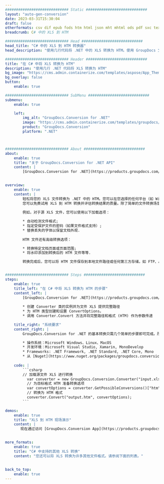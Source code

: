 ```yaml
---
############################# Static ############################
layout: "auto-gen-conversion"
date: 2023-03-31T15:30:04
draft: false
otherformats: csv dif epub fods htm html json mht mhtml ods pdf sxc tex tsv xlam xls xlsb xlsm xlsx xlt xltm xltx xml xps
breadcrumb: C# 中的 XLS 到 HTM

############################# Head ############################
head_title: "C# 中的 XLS 到 HTM 转换器"
head_description: "使用几行代码将 .NET 中的 XLS 转换为 HTM。使用 GroupDocs 文档转换 API 转换 160 多种文件格式。"

############################# Header ############################
title: "在 C# 中将 XLS 转换为 HTM"
description: "使用几行 .NET 代码将 XLS 转换为 HTM"
bg_image: "https://cms.admin.containerize.com/templates/aspose/App_Themes/V3/images/bg/header1.png"
bg_overlay: false
button:
    enable: true

############################# SubMenu ############################
submenu:
    enable: true

    left:
        img_alt: "GroupDocs.Conversion for .NET"
        image: "https://cms.admin.containerize.com/templates/groupdocs/images/product-logos/90x90-noborder/groupdocs-conversion-net.png"
        product: "GroupDocs.Conversion"
        platform: ".NET"



############################# About ############################
about:
    enable: true
    title: "关于 GroupDocs.Conversion for .NET API"
    content: |
        [GroupDocs.Conversion for .NET](https://products.groupdocs.com/conversion/net/)可用于转换Microsoft Word、Excel、PowerPoint、PDF、Visio等格式。 GroupDocs.Conversion 是一个独立的 API，适用于需要高性能的后端和内部系统。它不依赖于任何软件，例如 Microsoft 或 Open Office。
    

overview:
    enable: true
    content: |
        轻松将您的 XLS 文件转换为 .NET 中的 HTM。您可以在您选择的任何平台（如 Windows、Linux、macOS）中仅使用几行 C# 代码行。
        您可以免费试用 XLS 到 HTM 转换并评估转换结果的质量。除了简单的文件转换场景，您还可以尝试更高级的选项来加载源 XLS 文件和保存输出 HTM 结果。 
        
        例如，对于源 XLS 文件，您可以使用以下加载选项：

        * 自动检测文件格式;
        * 指定受保护文件的密码（如果文件格式支持）;
        * 替换丢失的字体以保留文档外观.
        
        HTM 文件还有高级转换选项：

        * 转换特定文档页面或页面范围;
        * 将水印添加到转换后的 HTM 文件等等.

        转换完成后，您可以将 HTM 文件保存到本地文件路径或任何第三方存储，如 FTP、Amazon S3、Google Drive、Dropbox 等。请注意 - 将 XLS 转换为 HTM 无需安装任何额外的软件 - 如 MS Office、Open Office、Adobe Acrobat Reader 等。


############################# Steps ############################
steps:
    enable: true
    title_left: "在 C# 中将 XLS 转换为 HTM 的步骤"
    content_left: |
        [GroupDocs.Conversion for .NET](https://products.groupdocs.com/conversion/net/) 使开发人员只需几行代码即可轻松地将 XLS 文件转换为 HTM。
        
        * 创建 Converter 类的实例并为文件 XLS 提供完整路径
        * 为 HTM 类型创建和设置 ConvertOptions。
        * 调用 Converter.Convert 方法并将完整路径和格式 (HTM) 作为参数传递

    title_right: "系统要求"
    content_right: |
        GroupDocs.Conversion for .NET 的基本转换只需几个简单的步骤即可完成。所有主要平台和操作系统都支持我们的 API。在执行以下代码之前，请确保您的系统上安装了以下先决条件。

        * 操作系统：Microsoft Windows、Linux、MacOS
        * 开发环境：Microsoft Visual Studio, Xamarin, MonoDevelop
        * Frameworks: .NET Framework, .NET Standard, .NET Core, Mono
        * 从 [Nuget](https://www.nuget.org/packages/groupdocs.conversion) 获取最新的 GroupDocs.Conversion for .NET
         
    code: |
        ```csharp    
        // 加载源文件 XLS 进行转换
          var converter = new GroupDocs.Conversion.Converter("input.xls");
          // 为目标格式 HTM 准备转换选项
          var convertOptions = converter.GetPossibleConversions()["htm"].ConvertOptions;
          // 转换为 HTM 格式
          converter.Convert("output.htm", convertOptions);
        ```

demos:
    enable: true
    title: "XLS 到 HTM 现场演示"
    content: |
       现在通过访问 [GroupDocs.Conversion App](https://products.groupdocs.app/conversion/family) 网站将 XLS 转换为 HTM。在线演示具有以下优点
          

more_formats:
    enable: true
    title: "C# 中支持的其他 XLS 转换"
    content: "您还可以将 XLS 转换为许多其他文件格式。请参阅下面的列表。"
       
       
back_to_top:
    enable: true
---
```

